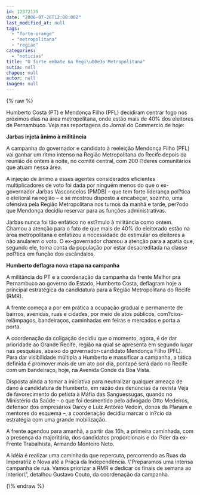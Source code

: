 ```yaml
---
id: 12372135
date: "2006-07-26T12:08:00Z"
last_modified_at: null
tags:
  - "forte-orange"
  - "metropolitana"
  - "regiao"
categories:
  - "noticias"
title: "O forte embate na Regi\u00e3o Metropolitana"
sutia: null
chapeu: null
autor: null
imagem: null
---
```

{\% raw %}
<p><P>Humberto Costa (PT) e Mendonça Filho (PFL) decidiram centrar fogo nos próximos dias na área metropolitana, onde estão mais de 40% dos eleitores de Pernambuco. Veja nas reportagens do Jornal do Commercio de hoje: </P></p>
<p><P><STRONG>Jarbas injeta ânimo à militância </STRONG></P></p>
<p><P>A campanha do governador e candidato à reeleição Mendonça Filho (PFL) vai ganhar um ritmo intenso na Região Metropolitana do Recife depois da reunião de ontem à noite, no comitê central, com 200 l?deres comunitários que atuam nessa área. </P></p>
<p><P>A injeção de ânimo a esses agentes considerados eficientes multiplicadores de voto foi dada por ninguém menos do que o ex-governador Jarbas Vasconcelos (PMDB) – que tem forte liderança pol?tica e eleitoral na região – e se mostrou disposto a encabeçar, sozinho, uma ofensiva pela Região Metropolitana nos turnos da manhã e tarde, per?odo que Mendonça decidiu reservar para as funções administrativas. </P></p>
<p><P>Jarbas nunca foi tão enfático no est?mulo à militância como ontem. Chamou a atenção para o fato de que mais de 40% do eleitorado estão na área metropolitana e enfatizou a necessidade de estimular os eleitores a não anularem o voto. O ex-governador chamou a atenção para a apatia que, segundo ele, toma conta da população por estar desacreditada na classe pol?tica em função dos escândalos. </P></p>
<p><P><STRONG>Humberto deflagra nova etapa na campanha </STRONG></P></p>
<p><P>A militância do PT e a coordenação da campanha da frente Melhor pra Pernambuco ao governo do Estado, Humberto Costa, deflagram hoje a principal estratégica da candidatura para a Região Metropolitana do Recife (RMR). </P></p>
<p><P>A frente começa a por em prática a ocupação gradual e permanente de bairros, avenidas, ruas e cidades, por meio de atos públicos, com?cios-relâmpagos, bandeiraços, caminhadas em feiras e mercados e porta a porta. </P></p>
<p><P>A coordenação da coligação decidiu que o momento, agora, é de dar prioridade ao Grande Recife, região na qual se apresenta em segundo lugar nas pesquisas, abaixo do governador-candidato Mendonça Filho (PFL). Para dar visibilidade múltipla a Humberto e massificar a campanha, a tática definida é promover mais de um ato por dia, pontapé será dado no Recife com um bandeiraço, hoje, na Avenida Conde da Boa Vista. </P></p>
<p><P>Disposta ainda a tomar a iniciativa para neutralizar qualquer ameaça de dano à candidatura de Humberto, em razão das denúncias da revista Veja de favorecimento do petista à Máfia das Sanguessugas, quando no Ministério da Saúde – o que foi desmentido pelo advogado Otto Medeiros, defensor dos empresários Darcy e Luiz Antônio Vedoin, donos da Planam e mentores do esquema –, a coordenação decidiu marcar o in?cio da estratégia com uma grande mobilização. </P></p>
<p><P>A frente agendou para amanhã, a partir das 16h, a primeira caminhada, com a presença da majoritária, dos candidatos proporcionais e do l?der da ex-Frente Trabalhista, Armando Monteiro Neto. </P></p>
<p><P>A idéia é realizar uma caminhada que repercuta, percorrendo as Ruas da Imperatriz e Nova até a Praça da Independência. \"Preparamos uma intensa campanha de rua. Vamos priorizar a RMR e dedicar os finais de semana ao interior\", detalhou Gustavo Couto, da coordenação da campanha.</P> </p>
{\% endraw %}
